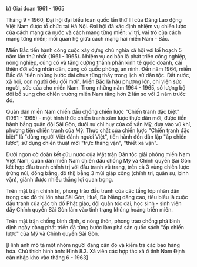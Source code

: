 b) Giai đoạn 1961 - 1965

Tháng 9 - 1960, Đại hội đại biểu toàn quốc lần thứ III của Đảng Lao động Việt Nam được tổ chức tại Hà Nội. Đại hội đã xác định nhiệm vụ chiến lược của cách mạng cả nước và cách mạng từng miền; vị trí, vai trò của cách mạng từng miền; mối quan hệ giữa cách mạng hai miền Nam - Bắc.

Miền Bắc tiến hành công cuộc xây dựng chủ nghĩa xã hội với kế hoạch 5 năm lần thứ nhất (1961 - 1965). Nhiệm vụ cơ bản là phát triển công nghiệp, nông nghiệp, củng cố và tăng cường thành phần kinh tế quốc doanh, cải thiện đời sống nhân dân, củng cố quốc phòng, an ninh. Đến năm 1964, miền Bắc đã "tiến những bước dài chưa từng thấy trong lịch sử dân tộc. Đất nước, xã hội, con người đều đổi mới". Miền Bắc là hậu phương lớn, chi viện sức người, sức của cho miền Nam. Trong những năm 1964 - 1965, số lượng bộ đội bổ sung cho chiến trường miền Nam tăng hơn 2 lần so với 2 năm trước đó.

Quân dân miền Nam chiến đấu chống chiến lược "Chiến tranh đặc biệt" (1961 - 1965) - một hình thức chiến tranh xâm lược thực dân mới, được tiến hành bằng quân đội Sài Gòn, dưới sự chỉ huy của cố vấn Mỹ, dựa vào vũ khí, phương tiện chiến tranh của Mỹ. Thực chất của chiến lược "Chiến tranh đặc biệt" là "dùng người Việt đánh người Việt", tiến hành đồn dân lập "ấp chiến lược", sử dụng chiến thuật mới "trực thăng vận", "thiết xa vận".

Dưới ngọn cờ đoàn kết cứu nước của Mặt trận Dân tộc giải phóng miền Nam Việt Nam, quân dân miền Nam chiến đấu chống Mỹ và Chính quyền Sài Gòn kết hợp đấu tranh chính trị với đấu tranh vũ trang, trên cả 3 vùng chiến lược (rừng núi, đồng bằng, đô thị) bằng 3 mũi giáp công (chính trị, quân sự, binh vận), giành được nhiều thắng lợi quan trọng.

Trên mặt trận chính trị, phong trào đấu tranh của các tầng lớp nhân dân trong các đô thị lớn như Sài Gòn, Huế, Đà Nẵng dâng cao, tiêu biểu là cuộc đấu tranh của các tín đồ Phật giáo, đội quân tóc dài, học sinh - sinh viên đẩy Chính quyền Sài Gòn lâm vào tình trạng khủng hoảng triền miên.

Trên mặt trận chống bình định, ở nông thôn, phong trào chống phá bình định ngày càng phát triển đã từng bước làm phá sản quốc sách "ấp chiến lược" của Mỹ và Chính quyền Sài Gòn.

[Hình ảnh mô tả một nhóm người đang cân đo và kiểm tra các bao hàng hóa. Chú thích hình ảnh: Hình 8.3. Xã viên các hợp tác xã ở tỉnh Nam Định cân nhập kho vào tháng 6 - 1963]